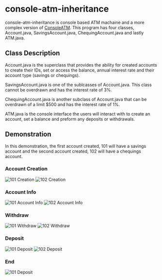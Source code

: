 # console-atm-inheritance
console-atm-inheritance is console based ATM machaine and a more complex version of [ConsoleATM](https://github.com/Tripl3R/ConsoleATM#consoleatm). This program has four classes, Account.java, SavingsAccount.java, ChequingAccount.java and lastly ATM.java. 

## Class Description
Account.java is the superclass that provides the ability for created accounts to create their IDs, set or access the balance, annual interest rate and their account type (savings or chequings).

SavingsAccount.java is one of the sublcasses of Account.java. This class cannot be overdrawn and has the interest rate of 3%. 

ChequingAccount.java is another subclass of Account.java that can be overdrawn of a limit $500 and has the interest rate of 1%.

ATM.java is the console interface the users will interact with to create an account, set a balance and preform any deposits or withdrawals. 

## Demonstration
In this demonstration, the first account created, 101 will have a savings account and the second account created, 102 will have a chequings account. 

### Account Creation
![101 Creation](https://github.com/Tripl3R/console-atm-inheritance/blob/master/pictures/createaccount1.PNG?raw=true)
![102 Creation](https://github.com/Tripl3R/console-atm-inheritance/blob/master/pictures/createaccount2.PNG?raw=true)

### Account Info 
![101 Account Info](https://github.com/Tripl3R/console-atm-inheritance/blob/master/pictures/accountInfo1.PNG?raw=true) ![102 Account Info](https://github.com/Tripl3R/console-atm-inheritance/blob/master/pictures/accountInfo2.PNG?raw=true)

### Withdraw
![101 Withdraw](https://github.com/Tripl3R/console-atm-inheritance/blob/master/pictures/withdraw1.PNG?raw=true) ![102 Withdraw](https://github.com/Tripl3R/console-atm-inheritance/blob/master/pictures/withdraw2.PNG?raw=true)

### Deposit
![101 Deposit](https://github.com/Tripl3R/console-atm-inheritance/blob/master/pictures/deposit1.PNG?raw=true) ![102 Deposit](https://github.com/Tripl3R/console-atm-inheritance/blob/master/pictures/deposit2.PNG?raw=true)

### End
![101 Deposit](https://github.com/Tripl3R/console-atm-inheritance/blob/master/pictures/end.PNG?raw=true)
